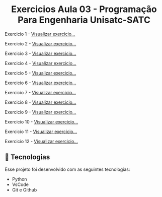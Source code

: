 <h1 align="center"> Exercicios Aula 03 - Programação Para Engenharia Unisatc-SATC </h1>

<p>
  Exercicio 1 - 
  <a href="https://github.com/ElyeserGabrian/ExerciciosAula03/blob/main/Exerc01.py"> Visualizar exercicio...</a>
</p>
<p>
  Exercicio 2 - 
  <a href="https://github.com/ElyeserGabrian/ExerciciosAula03/blob/main/Exerc02.py"> Visualizar exercicio...</a>
</p>
<p>
  Exercicio 3 - 
  <a href="https://github.com/ElyeserGabrian/ExerciciosAula03/blob/main/Exerc03.py"> Visualizar exercicio...</a>
</p>
<p>
  Exercicio 4 - 
  <a href="https://github.com/ElyeserGabrian/ExerciciosAula03/blob/main/Exerc04.py"> Visualizar exercicio...</a>
</p>
<p>
  Exercicio 5 - 
  <a href="https://github.com/ElyeserGabrian/ExerciciosAula03/blob/main/Exerc05.py"> Visualizar exercicio...</a>
</p>
<p>
  Exercicio 6 - 
  <a href="https://github.com/ElyeserGabrian/ExerciciosAula03/blob/main/Exerc06.py"> Visualizar exercicio...</a>
</p>
<p>
  Exercicio 7 - 
  <a href="https://github.com/ElyeserGabrian/ExerciciosAula03/blob/main/Exerc07.py"> Visualizar exercicio...</a>
</p>
<p>
  Exercicio 8 - 
  <a href="https://github.com/ElyeserGabrian/ExerciciosAula03/blob/main/Exerc08.py"> Visualizar exercicio...</a>
</p>
<p>
  Exercicio 9 - 
  <a href="https://github.com/ElyeserGabrian/ExerciciosAula03/blob/main/Exerc09.py"> Visualizar exercicio...</a>
</p>
<p>
  Exercicio 10 - 
  <a href="https://github.com/ElyeserGabrian/ExerciciosAula03/blob/main/Exerc10.py"> Visualizar exercicio...</a>
</p>
<p>
  Exercicio 11 - 
  <a href="https://github.com/ElyeserGabrian/ExerciciosAula03/blob/main/Exerc11.py"> Visualizar exercicio...</a>
</p>
<p>
  Exercicio 12 - 
  <a href="https://github.com/ElyeserGabrian/ExerciciosAula03/blob/main/Exerc12.py"> Visualizar exercicio...</a>
</p>

## 🚀 Tecnologias

Esse projeto foi desenvolvido com as seguintes tecnologias:

- Python
- VsCode
- Git e Github
